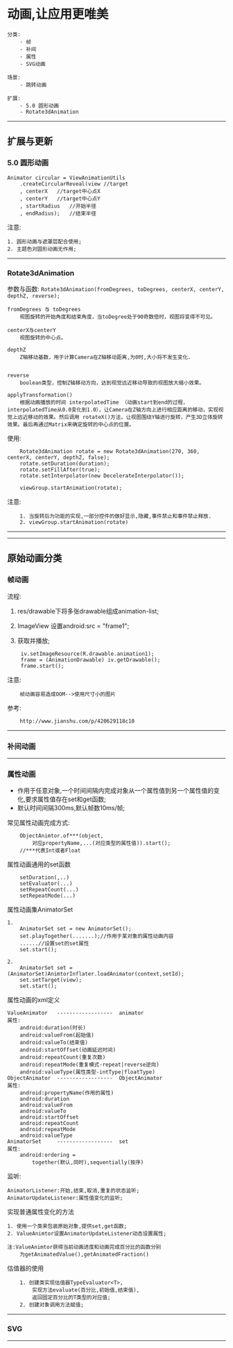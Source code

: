 # 动画,让应用更唯美

	分类:
		- 帧			
		- 补间		
		- 属性		
		- SVG动画

	场景:
		- 跳转动画

	扩展:
		- 5.0 圆形动画
		- Rotate3dAnimation

---
## 扩展与更新 ##

### 5.0 圆形动画 ###

	Animator circular = ViewAnimationUtils
		.createCircularReveal(view //target
        , centerX	//target中心点X
        , centerY	//target中心点Y
		, startRadius	//开始半径
        , endRadius);	//结束半径

注意:
	
	1. 圆形动画与遮罩层配合使用;
	2. 主题色对圆形动画无作用;

---

### Rotate3dAnimation ###

参数与函数:
	`Rotate3dAnimation(fromDegrees, toDegrees, centerX, centerY, depthZ, reverse);`
		
	fromDegrees 与 toDegrees 
		视图旋转的开始角度和结束角度，当toDegree处于90奇数倍时，视图将变得不可见。
	
	centerX与centerY 
		视图旋转的中心点。
		
	depthZ 
		Z轴移动基数，用于计算Camera在Z轴移动距离,为0时,大小将不发生变化.
	
		
	reverse 
		boolean类型，控制Z轴移动方向，达到视觉远近移动导致的视图放大缩小效果。
		
	applyTransformation() 
		根据动画播放的时间 interpolatedTime （动画start到end的过程，interpolatedTime从0.0变化到1.0），让Camera在Z轴方向上进行相应距离的移动，实现视觉上远近移动的效果。然后调用 rotateX()方法，让视图围绕Y轴进行旋转，产生3D立体旋转效果。最后再通过Matrix来确定旋转的中心点的位置。

使用:

		Rotate3dAnimation rotate = new Rotate3dAnimation(270, 360, centerX, centerY, depthZ, false);
        rotate.setDuration(duration);
        rotate.setFillAfter(true);
        rotate.setInterpolator(new DecelerateInterpolator());

        viewGroup.startAnimation(rotate);

注意:

		1. 当旋转后为功能的实现,一部分控件的做好显示,隐藏,事件禁止和事件禁止释放.
		2. viewGroup.startAnimation(rotate)

---



---
## 原始动画分类 ##
### 帧动画 ###
流程:

1. res/drawable下将多张drawable组成animation-list;
2. ImageView 设置android:src = "frame1";
3. 获取并播放;

		iv.setImageResource(R.drawable.animation1);  
        frame = (AnimationDrawable) iv.getDrawable();  
        frame.start(); 

注意:

		帧动画容易造成OOM-->使用尺寸小的图片

参考:

		http://www.jianshu.com/p/420629118c10

---


### 补间动画 ###


---

### 属性动画 ###
* 作用于任意对象,一个时间间隔内完成对象从一个属性值到另一个属性值的变化,要求属性值存在set和get函数;
* 默认时间间隔300ms,默认帧数10ms/帧;

常见属性动画完成方式:
	
		ObjectAnimtor.of***(object,
			对应propertyName,...(对应类型的属性值)).start();
		//***代表Int或者Float
属性动画通用的set函数
		
		setDuration(,..)
		setEvaluator(...)
		setRepeatCount(...)
		setRepeatMode(...)

属性动画集AnimatorSet
	
	1. 
		AnimatorSet set = new AnimatorSet();
		set.playTogether(.......);//作用于某对象的属性动画内容
		......//设置set的set属性
		set.start();

	2. 
		AnimatorSet set = (AnimatorSet)AnimtorInflater.loadAnimator(context,setId);
		set.setTarget(view);
		set.start();

属性动画的xml定义


	ValueAnimator	------------------	animator
	属性:
		android:duration(时长)
		android:valueFrom(起始值)
		android:valueTo(结束值)
		android:startOffset(动画延迟时间)
		android:repeatCount(重复次数)
		android:repeatMode(重复模式-repeat|reverse逆向)
		android:valueType(属性类型-intType|floatType)
	ObjectAnimator	------------------	ObjectAnimator
	属性:
		android:propertyName(作用的属性)
		android:duration
		android:valueFrom
		android:valueTo
		android:startOffset
		android:repeatCount
		android:repeatMode
		android:valueType
	AnimatorSet		------------------	set
	属性:
		android:ordering =
			together(默认,同时),sequentially(按序)
	
	

监听:

	AnimatorListener:开始,结束,取消,重复的状态监听;
	AnimatorUpdateListener:属性值变化的监听;
	
	
	
实现普通属性变化的方法

	1. 使用一个类来包装原始对象,提供set,get函数;
	2. ValueAnimtor设置AnimatorUpdateListener动态设置属性;

	注:ValueAnimtor获得当前动画进度和动画完成百分比的函数分别
		为getAnimatedValue(),getAnimatedFraction()

估值器的使用

		1. 创建类实现估值器TypeEvaluator<T>,
			实现方法evaluate(百分比,初始值,结束值),
			返回固定百分比的T类型的对应值;
		2. 创建对象调用方法赋值;
---

### SVG ###


---